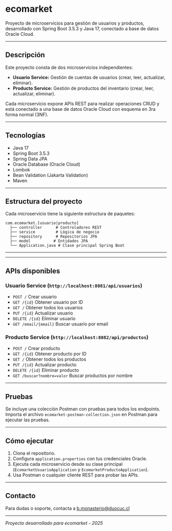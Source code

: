 # ecomarket

Proyecto de microservicios para gestión de usuarios y productos, desarrollado con Spring Boot 3.5.3 y Java 17, conectado a base de datos Oracle Cloud.

---

## Descripción

Este proyecto consta de dos microservicios independientes:

- **Usuario Service:** Gestión de cuentas de usuarios (crear, leer, actualizar, eliminar).
- **Producto Service:** Gestión de productos del inventario (crear, leer, actualizar, eliminar).

Cada microservicio expone APIs REST para realizar operaciones CRUD y está conectado a una base de datos Oracle Cloud con esquema en 3ra forma normal (3NF).

---

## Tecnologías

- Java 17
- Spring Boot 3.5.3
- Spring Data JPA
- Oracle Database (Oracle Cloud)
- Lombok
- Bean Validation (Jakarta Validation)
- Maven

---

## Estructura del proyecto

Cada microservicio tiene la siguiente estructura de paquetes:

```
com.ecomarket.[usuario|producto]
  ├── controller      # Controladores REST
  ├── service         # Lógica de negocio
  ├── repository      # Repositorios JPA
  ├── model          # Entidades JPA
  └── Application.java # Clase principal Spring Boot
```

---


---

## APIs disponibles

### Usuario Service (`http://localhost:8081/api/usuarios`)

- `POST /` Crear usuario
- `GET /{id}` Obtener usuario por ID
- `GET /` Obtener todos los usuarios
- `PUT /{id}` Actualizar usuario
- `DELETE /{id}` Eliminar usuario
- `GET /email/{email}` Buscar usuario por email

### Producto Service (`http://localhost:8082/api/productos`)

- `POST /` Crear producto
- `GET /{id}` Obtener producto por ID
- `GET /` Obtener todos los productos
- `PUT /{id}` Actualizar producto
- `DELETE /{id}` Eliminar producto
- `GET /buscar?nombre=valor` Buscar productos por nombre

---

## Pruebas

Se incluye una colección Postman con pruebas para todos los endpoints. Importa el archivo `ecomarket-postman-collection.json` en Postman para ejecutar las pruebas.

---

## Cómo ejecutar

1. Clona el repositorio.
2. Configura `application.properties` con tus credenciales Oracle.
3. Ejecuta cada microservicio desde su clase principal (`EcomarketUsuarioApplication` y `EcomarketProductoApplication`).
4. Usa Postman o cualquier cliente REST para probar las APIs.

---

## Contacto

Para dudas o soporte, contacta a b.monasterio@duocuc.cl

---

*Proyecto desarrollado para ecomarket - 2025*
